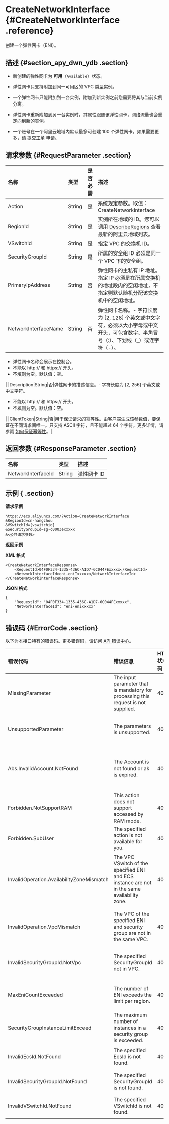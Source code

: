 # CreateNetworkInterface {#CreateNetworkInterface .reference}

创建一个弹性网卡（ENI）。

## 描述 {#section_apy_dwn_ydb .section}

-   新创建的弹性网卡为 **可用**（`Available`）状态。

-   弹性网卡只支持附加到同一可用区的 VPC 类型实例。

-   一个弹性网卡只能附加到一台实例，附加到新实例之前您需要将其与当前实例分离。

-   弹性网卡重新附加到另一台实例时，其属性跟随该弹性网卡，网络流量也会重定向到新的实例。

-   一个账号在一个阿里云地域内默认最多可创建 100 个弹性网卡。如果需要更多，请 [提交工单](https://workorder-intl.console.aliyun.com/#/ticket/createIndex) 申请。


## 请求参数 {#RequestParameter .section}

|名称|类型|是否必需|描述|
|:-|:-|:---|:-|
|Action|String|是|系统规定参数。取值：CreateNetworkInterface|
|RegionId|String|是|实例所在地域的 ID。您可以调用 [DescribeRegions](intl.zh-CN/API参考/地域/DescribeRegions.md#) 查看最新的阿里云地域列表。|
|VSwitchId|String|是|指定 VPC 的交换机 ID。|
|SecurityGroupId|String|是|所属的安全组 ID 必须是同一个 VPC 下的安全组。|
|PrimaryIpAddress|String|否|弹性网卡的主私有 IP 地址。指定 IP 必须是在所属交换机的地址段内的空闲地址，不指定则默认随机分配该交换机中的空闲地址。|
|NetworkInterfaceName|String|否|弹性网卡名称。-   字符长度为 \[2, 128\] 个英文或中文字符，必须以大小字母或中文开头，可包含数字、半角冒号（:）、下划线（\_）或连字符（-）。
-   弹性网卡名称会展示在控制台。
-   不能以 http:// 和 https:// 开头。
-   不填则为空。默认值：空。

|
|Description|String|否|弹性网卡的描述信息。-   字符长度为 \[2, 256\] 个英文或中文字符。
-   不能以 http:// 和 https:// 开头。
-   不填则为空。默认值：空。

|
|ClientToken|String|否|用于保证请求的幂等性。由客户端生成该参数值，要保证在不同请求间唯一。只支持 ASCII 字符，且不能超过 64 个字符。更多详情，请参阅 [如何保证幂等性](intl.zh-CN/API参考/附录/如何保证幂等性.md#)。|

## 返回参数 {#ResponseParameter .section}

|名称|类型|描述|
|:-|:-|:-|
|NetworkInterfaceId|String|弹性网卡 ID|

## 示例 { .section}

**请求示例** 

```
https://ecs.aliyuncs.com/?Action=CreateNetworkInterface
&RegionId=cn-hangzhou
&VSwitchId=[vswitchid]
&SecurityGroupId=sg-c0003exxxxx
&<公共请求参数>
```

**返回示例** 

**XML 格式**

```
<CreateNetworkInterfaceResponse>
    <RequestId>04F0F334-1335-436C-A1D7-6C044FExxxxx</RequestId>
    <NetworkInterfaceId>eni-eniIxxxxx</NetworkInterfaceId>
</CreateNetworkInterfaceResponse>
```

 **JSON 格式** 

```
{
    "RequestId": "04F0F334-1335-436C-A1D7-6C044FExxxxx",
    "NetworkInterfaceId": "eni-enixxxxx"
}
```

## 错误码 {#ErrorCode .section}

以下为本接口特有的错误码。更多错误码，请访问 [API 错误中心](https://error-center.alibabacloud.com/status/product/Ecs)。

|错误代码|错误信息|HTTP 状态码|说明|
|:---|:---|:-------|:-|
|MissingParameter|The input parameter that is mandatory for processing this request is not supplied.|400|缺少必需参数。|
|UnsupportedParameter|The parameters is unsupported.|400|该参数不存在，或者不支持该参数。|
|Abs.InvalidAccount.NotFound|The Account is not found or ak is expired.|403|您的阿里云账号不存在，或者您的 AccessKey 已经过期。|
|Forbidden.NotSupportRAM|This action does not support accessed by RAM mode.|403|不允许 RAM 用户执行该操作。|
|Forbidden.SubUser|The specified action is not available for you.|403|您无法执行该操作。|
|InvalidOperation.AvailabilityZoneMismatch|The VPC VSwitch of the specified ENI and ECS instance are not in the same availability zone.|403|指定的 VPC 交换机 ID、弹性网卡和实例 ID 不在同一个可用区。|
|InvalidOperation.VpcMismatch|The VPC of the specified ENI and security group are not in the same VPC.|403|指定的弹性网卡和安全组 ID 不在同一个 VPC。|
|InvalidSecurityGroupId.NotVpc|The specified SecurityGroupId not in VPC.|403|指定的安全组不是 VPC 类型。|
|MaxEniCountExceeded|The number of ENI exceeds the limit per region.|403|该地域已有的弹性网卡数量超过了最大限制。|
|SecurityGroupInstanceLimitExceed|The maximum number of instances in a security group is exceeded.|403|该安全组内已有的实例数量已超出最大限制。|
|InvalidEcsId.NotFound|The specified EcsId is not found.|404|指定的实例 ID 不存在。|
|InvalidSecurityGroupId.NotFound|The specified SecurityGroupId is not found.|404|指定的安全组 ID 不存在。|
|InvalidVSwitchId.NotFound|The specified VSwitchId is not found.|404|指定的交换机 ID 不存在。|

